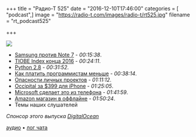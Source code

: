 +++
title = "Радио-Т 525"
date = "2016-12-10T17:46:00"
categories = [ "podcast",]
image = "https://radio-t.com/images/radio-t/rt525.jpg"
filename = "rt_podcast525"

+++

![](https://radio-t.com/images/radio-t/rt525.jpg)

- [Samsung против Note 7](http://www.theverge.com/circuitbreaker/2016/12/9/13897794/samsung-galaxy-note-7-update-shut-down-inoperable) - *00:15:38*.
- [TIOBE Index конца 2016](http://www.tiobe.com/tiobe-index/) - *00:24:11*.
- [Python 2.8](https://www.naftaliharris.com/blog/why-making-python-2.8/) - *00:31:52*.
- [Как платить программистам меньше](https://habrahabr.ru/post/317164/) - *00:38:14*.
- [Опасности личных проектов](https://www.joelonsoftware.com/2016/12/09/developers-side-projects/) - *01:11:12*.
- [Occipital за $399 для iPhone](https://techcrunch.com/2016/12/09/occipital-shows-off-a-399-mixed-reality-headset-for-iphone/) - *01:25:05*.
- [Microsoft сделает это из телефона](http://www.theverge.com/2016/12/8/13881930/microsoft-turn-a-phone-into-a-pc-arm-continuum) - *01:41:59*.
- [Amazon магазин в оффлайне](http://mashable.com/2016/12/05/amazon-go-shopping/) - *01:50:24*.
- Темы наших слушателей

_Спонсор этого выпуска [DigitalOcean](https://www.digitalocean.com)_

[аудио](https://cdn.radio-t.com/rt_podcast525.mp3) • [лог чата](http://chat.radio-t.com/logs/radio-t-525.html)
<audio src="https://cdn.radio-t.com/rt_podcast525.mp3" preload="none"></audio>

